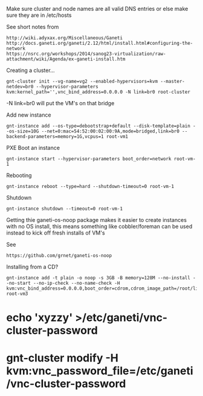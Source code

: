 Make sure cluster and node names are all valid DNS entries or else make sure they are in /etc/hosts

See short notes from

    http://wiki.adyxax.org/Miscellaneous/Ganeti
    http://docs.ganeti.org/ganeti/2.12/html/install.html#configuring-the-network
    https://nsrc.org/workshops/2014/sanog23-virtualization/raw-attachment/wiki/Agenda/ex-ganeti-install.htm

Creating a cluster...

    gnt-cluster init --vg-name=vg2 --enabled-hypervisors=kvm --master-netdev=br0 --hypervisor-parameters kvm:kernel_path='',vnc_bind_address=0.0.0.0 -N link=br0 root-cluster

-N link=br0 will put the VM's on that bridge

Add new instance

    gnt-instance add --os-type=debootstrap+default --disk-template=plain --os-size=10G --net=0:mac=54:52:00:02:00:9A,mode=bridged,link=br0 --backend-parameters=memory=1G,vcpus=1 root-vm1

PXE Boot an instance

    gnt-instance start --hypervisor-parameters boot_order=network root-vm-1

Rebooting

    gnt-instance reboot --type=hard --shutdown-timeout=0 root-vm-1

Shutdown

    gnt-instance shutdown --timeout=0 root-vm-1

Getting thie ganeti-os-noop package makes it easier to create instances with no OS install, this means something like cobbler/foreman can be used instead to kick off fresh installs of VM's

See

    https://github.com/grnet/ganeti-os-noop

Installing from a CD?

    gnt-instance add -t plain -o noop -s 3GB -B memory=128M --no-install --no-start --no-ip-check --no-name-check -H kvm:vnc_bind_address=0.0.0.0,boot_order=cdrom,cdrom_image_path=/root/linux.iso root-vm3

# echo 'xyzzy' >/etc/ganeti/vnc-cluster-password
# gnt-cluster modify -H kvm:vnc_password_file=/etc/ganeti/vnc-cluster-password
